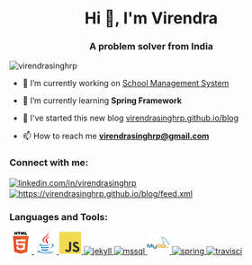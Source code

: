 <!---
### Hi there 👋

**virendrasinghrp/virendrasinghrp** is a ✨ _special_ ✨ repository because its `README.md` (this file) appears on your GitHub profile.

Here are some ideas to get you started:

- 🔭 I’m currently working on ...
- 🌱 I’m currently learning ...
- 👯 I’m looking to collaborate on ...
- 🤔 I’m looking for help with ...
- 💬 Ask me about ...
- 📫 How to reach me: ...
- 😄 Pronouns: ...
- ⚡ Fun fact: ...


<!---[![Virendra's GitHub stats](https://github-readme-stats.vercel.app/api?username=virendrasinghrp)](https://github.com/anuraghazra/github-readme-stats)-->

<!------------------------------------------------------------------------------------->
<h1 align="center">Hi 👋, I'm Virendra</h1>
<h3 align="center">A problem solver from India</h3>

<!-- ![Quote](https://github-readme-quotes.herokuapp.com/quote?theme=graywhite&animation=default&layout=churchill) -->

<p align="left"> <img src="https://komarev.com/ghpvc/?username=virendrasinghrp&label=Profile%20views&color=0e75b6&style=flat" alt="virendrasinghrp" /> </p>

- 🔭 I’m currently working on [School Management System](https://github.com/virendrasinghrp/School-Management-System)

- 🌱 I’m currently learning **Spring Framework**

- 📝 I've started this new blog [virendrasinghrp.github.io/blog](virendrasinghrp.github.io/blog)

- 📫 How to reach me **virendrasinghrp@gmail.com**

<h3 align="left">Connect with me:</h3>
<p align="left">
<a href="https://linkedin.com/in/linkedin.com/in/virendrasinghrp" target="blank"><img align="center" src="https://cdn.jsdelivr.net/npm/simple-icons@3.0.1/icons/linkedin.svg" alt="linkedin.com/in/virendrasinghrp" height="30" width="40" /></a>
<a href="/https://virendrasinghrp.github.io/blog/feed.xml" target="blank"><img align="center" src="https://cdn.jsdelivr.net/npm/simple-icons@3.0.1/icons/rss.svg" alt="https://virendrasinghrp.github.io/blog/feed.xml" height="30" width="40" /></a>
</p>

<h3 align="left">Languages and Tools:</h3>
<p align="left"> <a href="https://www.w3.org/html/" target="_blank"> <img src="https://raw.githubusercontent.com/devicons/devicon/master/icons/html5/html5-original-wordmark.svg" alt="html5" width="40" height="40"/> </a> <a href="https://www.java.com" target="_blank"> <img src="https://raw.githubusercontent.com/devicons/devicon/master/icons/java/java-original.svg" alt="java" width="40" height="40"/> </a> <a href="https://developer.mozilla.org/en-US/docs/Web/JavaScript" target="_blank"> <img src="https://raw.githubusercontent.com/devicons/devicon/master/icons/javascript/javascript-original.svg" alt="javascript" width="40" height="40"/> </a> <a href="https://jekyllrb.com/" target="_blank"> <img src="https://www.vectorlogo.zone/logos/jekyllrb/jekyllrb-icon.svg" alt="jekyll" width="40" height="40"/> </a> <a href="https://www.microsoft.com/en-us/sql-server" target="_blank"> <img src="https://cdn.worldvectorlogo.com/logos/microsoft-sql-server.svg" alt="mssql" width="40" height="40"/> </a> <a href="https://www.mysql.com/" target="_blank"> <img src="https://raw.githubusercontent.com/devicons/devicon/master/icons/mysql/mysql-original-wordmark.svg" alt="mysql" width="40" height="40"/> </a> <a href="https://spring.io/" target="_blank"> <img src="https://www.vectorlogo.zone/logos/springio/springio-icon.svg" alt="spring" width="40" height="40"/> </a> <a href="https://travis-ci.org" target="_blank"> <img src="https://www.vectorlogo.zone/logos/travis-ci/travis-ci-icon.svg" alt="travisci" width="40" height="40"/> </a> </p>
